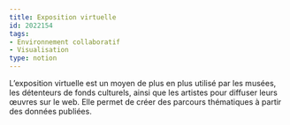 ```yaml
---
title: Exposition virtuelle
id: 2022154
tags:
- Environnement collaboratif
- Visualisation
type: notion
---
```


L’exposition virtuelle est un moyen de plus en plus utilisé par les musées, les détenteurs de fonds culturels, ainsi que les artistes pour diffuser leurs œuvres sur le web. Elle permet de créer des parcours thématiques à partir des données publiées.

